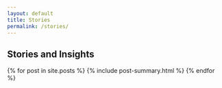 ```yaml
---
layout: default
title: Stories
permalink: /stories/
---
```

<div class="spacer-5"></div>
<div class="container">
  <h2 class="text-center">Stories and Insights</h2>
  <div class="spacer-3"></div>
  {% for post in site.posts %}
  {% include post-summary.html %}
  {% endfor %}
</div>
